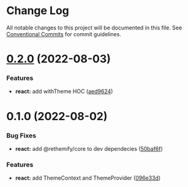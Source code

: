 # Change Log

All notable changes to this project will be documented in this file.
See [Conventional Commits](https://conventionalcommits.org) for commit guidelines.

# [0.2.0](https://github.com/aliexme/rethemify/compare/@rethemify/react@0.1.0...@rethemify/react@0.2.0) (2022-08-03)


### Features

* **react:** add withTheme HOC ([aed9624](https://github.com/aliexme/rethemify/commit/aed962407a0410455ce4e2f561f24b6d43d94019))





# 0.1.0 (2022-08-02)


### Bug Fixes

* **react:** add @rethemify/core to dev dependecies ([50baf6f](https://github.com/aliexme/rethemify/commit/50baf6f9d5114af9d2c2e20c94d473d30e8247a3))


### Features

* **react:** add ThemeContext and ThemeProvider ([096e33d](https://github.com/aliexme/rethemify/commit/096e33d422fabda640f5a9f5abee1aa772f07dad))
